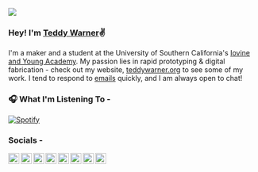 [linktree]: https://linktr.ee/TeddyWarner
[website]: https://teddywarner.org/
[current]: https://teddywarner.org/Projects/MillingWorflow/
[linkedin]: https://www.linkedin.com/in/teddy-warner-880974200/
[instagram]: https://www.instagram.com/teddymakesstuff/
[twitter]: https://twitter.com/WarnerTeddy
[discord]: https://discordapp.com/users/534164566649733120/
[spotify]: https://open.spotify.com/user/mskz5e4dyzv4cb4kkn73iipq0?si=58a503e3c7a54eeb
[coffee]: https://www.buymeacoffee.com/teddywarner
[email]: mailto:<Twarner491@gmail.com>

![](https://raw.githubusercontent.com/Twarner491/TeddyWarner.org/main/docs/images/index/loader.gif)

### Hey! I'm [Teddy Warner](https://teddywarner.org/About-Me/about/)✌️
I'm a maker and a student at the University of Southern California's [Iovine and Young Academy](https://iovine-young.usc.edu/). My passion lies in rapid prototyping & digital fabrication - check out my website, [teddywarner.org](https://teddywarner.org) to see some of my work. I tend to respond to [emails](email) quickly, and I am always open to chat!

### 🎧 What I'm Listening To -

[![Spotify](https://novatorem-oqoqm52ci-twarner491.vercel.app/api/spotify)](https://open.spotify.com/user/mskz5e4dyzv4cb4kkn73iipq0?si=5eba25ddc4f74313)

### Socials -

[<img align="left" alt="TeddyWarner.org" title="TeddyWarner.org" width="22px" src="https://cdn3.iconfinder.com/data/icons/save-earth-4/512/Earth-512.png" />][website]
[<img align="left" alt="LinkedIn - Teddy Warner" title="LinkedIn - Teddy Warner" width="22px" src="https://cdn2.iconfinder.com/data/icons/social-media-2285/512/1_Linkedin_unofficial_colored_svg-512.png" />][linkedin]
[<img align="left" alt="Instagram - @teddymakesstuff" title="Instagram - Teddy Warner" width="22px" src="https://cdn2.iconfinder.com/data/icons/social-media-2285/512/1_Instagram_colored_svg_1-512.png" />][instagram]
[<img align="left" alt="Twitter - WarnerTeddy" title="Twitter - @WarnerTeddy" width="22px" src="https://cdn2.iconfinder.com/data/icons/social-media-2285/512/1_Twitter_colored_svg-512.png" />][twitter]
[<img align="left" alt="Discord - Twarner#2592" title="Discord - Twarner#2592" width="22px" src="https://cdn3.iconfinder.com/data/icons/social-network-flat-3/100/Discord-512.png" />][discord]
[<img align="left" alt="Spotify - Teddy Warner" title="Spotify - Teddy Warner" width="22px" src="https://cdn0.iconfinder.com/data/icons/social-media-2474/128/spotify_interface_media_social_logo-512.png" />][spotify]
[<img align="left" alt="Buy Me a Coffee :)" title="Buy Me a Coffee :)" width="22px" src="https://cdn1.iconfinder.com/data/icons/unicons-line-vol-2/24/coffee-512.png" />][coffee]
[<img align="left" alt="Email - twarner491@gmail.com" title="Email - Twarner491@gmail.com" width="22px" src="https://cdn4.iconfinder.com/data/icons/social-media-and-logos-11/32/Logo_telegram_Airplane_Air_plane_paper_airplane-33-512.png" />][email]
